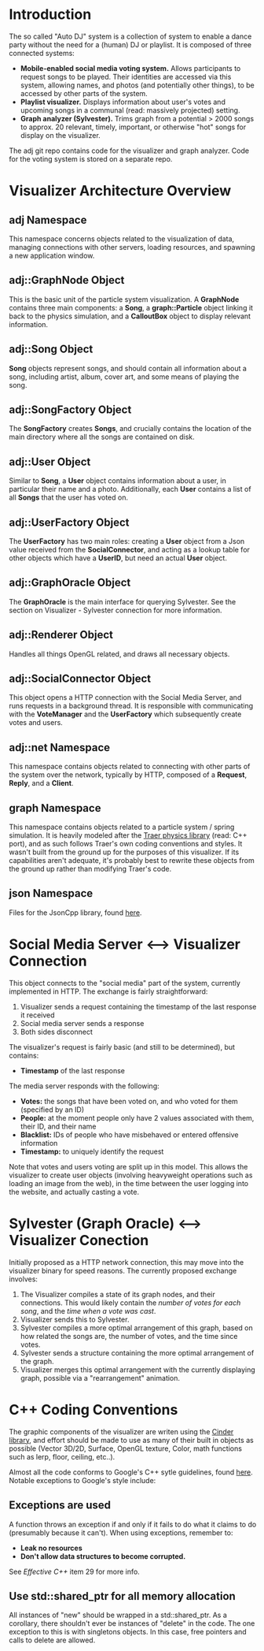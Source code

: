 
Introduction
============

The so called "Auto DJ" system is a collection of system to enable a dance party without the need for a (human) DJ or playlist. It is composed of three connected systems:

* __Mobile-enabled social media voting system.__ Allows participants to request songs to be played. Their identities are accessed via this system, allowing names, and photos (and potentially other things), to be accessed by other parts of the system.
* __Playlist visualizer.__ Displays information about user's votes and upcoming songs in a communal (read: massively projected) setting. 
* __Graph analyzer (Sylvester).__ Trims graph from a potential > 2000 songs to approx. 20 relevant, timely, important, or otherwise "hot" songs for display on the visualizer.

The adj git repo contains code for the visualizer and graph analyzer. Code for the voting system is stored on a separate repo.

Visualizer Architecture Overview
================================

adj Namespace
-------------

This namespace concerns objects related to the visualization of data, managing connections with other servers, loading resources, and spawning a new application window.

adj::GraphNode Object
---------------------

This is the basic unit of the particle system visualization. A __GraphNode__ contains three main components: a __Song__,  a __graph::Particle__ object linking it back to the physics simulation,
and a __CalloutBox__ object to display relevant information.

adj::Song Object
----------------

__Song__ objects represent songs, and should contain all information about a song, including artist, album, cover art, and some means of playing the song.

adj::SongFactory Object
-----------------------

The __SongFactory__ creates __Songs__, and crucially contains the location of the main directory where all the songs are contained on disk.

adj::User Object
----------------

Similar to __Song__, a __User__ object contains information about a user, in particular their name and a photo. Additionally, each __User__ contains a list of all __Songs__ that the user has voted on.

adj::UserFactory Object
-----------------------

The __UserFactory__ has two main roles: creating a __User__ object from a Json value received from the __SocialConnector__, and acting as a lookup table for other objects which have a __UserID__, but need an actual __User__ object.

adj::GraphOracle Object
-----------------------

The __GraphOracle__ is the main interface for querying Sylvester. See the section on Visualizer - Sylvester connection for more information.

adj::Renderer Object
--------------------

Handles all things OpenGL related, and draws all necessary objects.

adj::SocialConnector Object
---------------------------

This object opens a HTTP connection with the Social Media Server, and runs requests in a background thread. It is responsible with communicating with the __VoteManager__ and the __UserFactory__ which subsequently create votes and users.

adj::net Namespace
------------------

This namespace contains objects related to connecting with other parts of the system over the network, typically by HTTP, composed of a __Request__, __Reply__, and a __Client__.

graph Namespace
---------------

This namespace contains objects related to a particle system / spring simulation. It is heavily modeled after the [Traer physics library](http://murderandcreate.com/physics/) (read: C++ port), and as such follows Traer's own coding conventions and styles. It wasn't built from the ground up for the purposes of this visualizer. If its capabilities aren't adequate, it's probably best to rewrite these objects from the ground up rather than modifying Traer's code.

json Namespace
--------------

Files for the JsonCpp library, found [here](http://jsoncpp.sourceforge.net/).


Social Media Server <--> Visualizer Connection
==============================================

This object connects to the "social media" part of the system, currently implemented in HTTP. The exchange is fairly straightforward: 

1. Visualizer sends a request containing the timestamp of the last response it received
2. Social media server sends a response
3. Both sides disconnect

The visualizer's request is fairly basic (and still to be determined), but contains:

* __Timestamp__ of the last response

The media server responds with the following:

* __Votes:__ the songs that have been voted on, and who voted for them (specified by an ID)
* __People:__ at the moment people only have 2 values associated with them, their ID, and their name
* __Blacklist:__ IDs of people who have misbehaved or entered offensive information
* __Timestamp:__ to uniquely identify the request

Note that votes and users voting are split up in this model. This allows the visualizer to create user objects (involving heavyweight operations such as loading an image from the web), in the time between the user logging into the website, and actually casting a vote.


Sylvester (Graph Oracle) <--> Visualizer Conection
==================================================

Initially proposed as a HTTP network connection, this may move into the visualizer binary for speed reasons. The currently proposed exchange involves:

1. The Visualizer compiles a state of its graph nodes, and their connections. This would likely contain the _number of votes for each song_, and the _time when a vote was cast_.
2. Visualizer sends this to Sylvester.
3. Sylvester compiles a more optimal arrangement of this graph, based on how related the songs are, the number of votes, and the time since votes.
4. Sylvester sends a structure containing the more optimal arrangement of the graph.
5. Visualizer merges this optimal arrangement with the currently displaying graph, possible via a "rearrangement" animation.

C++ Coding Conventions
======================

The graphic components of the visualizer are writen using the [Cinder library](http://libcinder.org), and effort should be made to use as many of their built in objects as possible (Vector 3D/2D, Surface, OpenGL texture, Color, math functions such as lerp, floor, ceiling, etc..).

Almost all the code conforms to Google's C++ sytle guidelines, found [here](http://google-styleguide.googlecode.com/svn/trunk/cppguide.xml). Notable exceptions to Google's style include:

Exceptions are used 
-------------------

A function throws an exception if and only if it fails to do what it claims to do (presumably because it can't). When using exceptions, remember to:

* __Leak no resources__
* __Don't allow data structures to become corrupted.__

See *Effective C++* item 29 for more info.

Use std::shared_ptr for all memory allocation
---------------------------------------------

All instances of "new" should be wrapped in a std::shared_ptr. As a corollary, there shouldn't ever be instances of "delete" in the code. The one exception to this is with singletons objects. In this case, free pointers and calls to delete are allowed.

